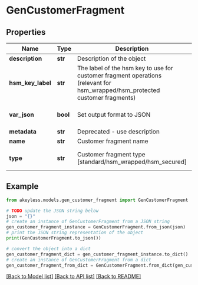 # GenCustomerFragment


## Properties

Name | Type | Description | Notes
------------ | ------------- | ------------- | -------------
**description** | **str** | Description of the object | [optional] 
**hsm_key_label** | **str** | The label of the hsm key to use for customer fragment operations (relevant for hsm_wrapped/hsm_protected customer fragments) | [optional] 
**var_json** | **bool** | Set output format to JSON | [optional] [default to False]
**metadata** | **str** | Deprecated - use description | [optional] 
**name** | **str** | Customer fragment name | [optional] 
**type** | **str** | Customer fragment type [standard/hsm_wrapped/hsm_secured] | [optional] [default to 'standard']

## Example

```python
from akeyless.models.gen_customer_fragment import GenCustomerFragment

# TODO update the JSON string below
json = "{}"
# create an instance of GenCustomerFragment from a JSON string
gen_customer_fragment_instance = GenCustomerFragment.from_json(json)
# print the JSON string representation of the object
print(GenCustomerFragment.to_json())

# convert the object into a dict
gen_customer_fragment_dict = gen_customer_fragment_instance.to_dict()
# create an instance of GenCustomerFragment from a dict
gen_customer_fragment_from_dict = GenCustomerFragment.from_dict(gen_customer_fragment_dict)
```
[[Back to Model list]](../README.md#documentation-for-models) [[Back to API list]](../README.md#documentation-for-api-endpoints) [[Back to README]](../README.md)


